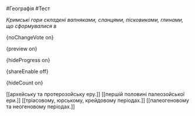 #Географія #Тест

*Кримські гори складені вапняками, сланцями, пісковиками, глинами, що сформувалися в*

{noChangeVote on}

{preview on}

{hideProgress on}

{shareEnable off}

{hideCount on}

[[архейську та протерозойську еру.]]
[[першій половині палеозойської ери.]]
[[тріасовому, юрському, крейдовому періодах.]]
[[палеогеновому та неогеновому періодах.]]
